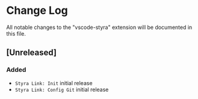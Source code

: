 # Change Log

All notable changes to the "vscode-styra" extension will be documented in this file.

## [Unreleased]

### Added

- `Styra Link: Init` initial release
- `Styra Link: Config Git` initial release
